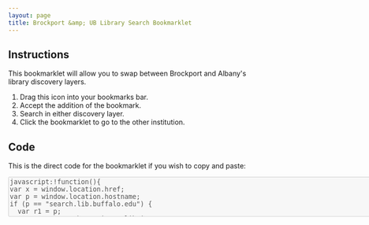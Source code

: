 ```yaml
---
layout: page
title: Brockport &amp; UB Library Search Bookmarklet
---
```

<div class="container" markdown="1">

Instructions
---
This bookmarklet will allow you to swap between Brockport and Albany's library discovery layers.
 1. Drag this icon into your bookmarks bar.
 2. Accept the addition of the bookmark.
 3. Search in either discovery layer.
 4. Click the bookmarklet to go to the other institution.

<div class="row">
<h2></h2>
<p class="text-center"><a href='javascript:!function(){
var x = window.location.href;
var p = window.location.hostname;
if (p == "search.library.albany.edu") {
  var r1 = p;
  var r2 = "suny-bro.primo.exlibrisgroup.com";
  var r3 = "01SUNY_ALB:01SUNY_ALB";
  var r4 = "01SUNY_BRO:01SUNY_BRO";
	var r5 = "suny-alb";
	var r6 = "01SUNY_BRO";
  }
else if (p == "suny-bro.primo.exlibrisgroup.com") {
  var r1 = p;
  var r2 = "search.library.albany.edu";
  var r3 = "01SUNY_BRO:01SUNY_BRO";
  var r4 = "01SUNY_ALB:01SUNY_ALB";
	var r5 = "01SUNY_BRO";
	var r6 = "suny-alb";
}
else {
	alert ("This bookmarklet only works for Brockport and Albany's library pages.")
}
var y = x.replace(r1,r2);
var z = y.replace(r3,r4);
var a = z.replace(r5,r6);
window.location.href = a
}();
'><i class="fa fa-search-plus fa-6x" aria-hidden="true"></i><span style="display:none;">BPT <--> UB</span></a></p>
</div>

</div>

Code
----
<p>This is the direct code for the bookmarklet if you wish to copy and paste:</p>
<textarea disabled="disabled" cols="100" rows="5">
javascript:!function(){
var x = window.location.href;
var p = window.location.hostname;
if (p == "search.lib.buffalo.edu") {
  var r1 = p;
  var r2 = "suny-bro.primo.exlibrisgroup.com";
  var r3 = "01SUNY_BUF:everything";
  var r4 = "01SUNY_BRO:01SUNY_BRO";
	var r5 = "01SUNY_BUF";
	var r6 = "01SUNY_BRO";
  }
else if (p == "suny-bro.primo.exlibrisgroup.com") {
  var r1 = p;
  var r2 = "search.lib.buffalo.edu";
  var r3 = "01SUNY_BRO:01SUNY_BRO";
  var r4 = "01SUNY_BUF:everything";
	var r5 = "01SUNY_BRO";
	var r6 = "01SUNY_BUF";
}
else {
	alert ("This bookmarklet only works for Brockport and UB's library pages.")
}
var y = x.replace(r1,r2);
var z = y.replace(r3,r4);
var a = z.replace(r5,r6);
window.location.href = a
}();
</textarea>
